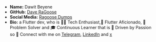 - **Name:** Dawit Beyene
- **GitHub:** [Dave RaGoose](https://github.com/daveragos)
- **Social Media:** [Ragoose Dumps](https://t.me/ragoose_dumps)
- **Bio:** a Flutter dev, who is 👨‍💻 Tech Enthusiast,📱 Flutter Aficionado, 🔧 Problem Solver and 🎓 Continuous Learner that is 🚗 Driven by Passion so 🌟 Connect with me on [Telegram](https://t.me/Daveyeindeko), [LinkedIn](https://www.linkedin.com/in/dave-ragoose/) and [x](https://twitter.com/dave_ragos)
